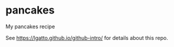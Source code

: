 # pancakes
My pancakes recipe

See https://lgatto.github.io/github-intro/ for details about this repo.
